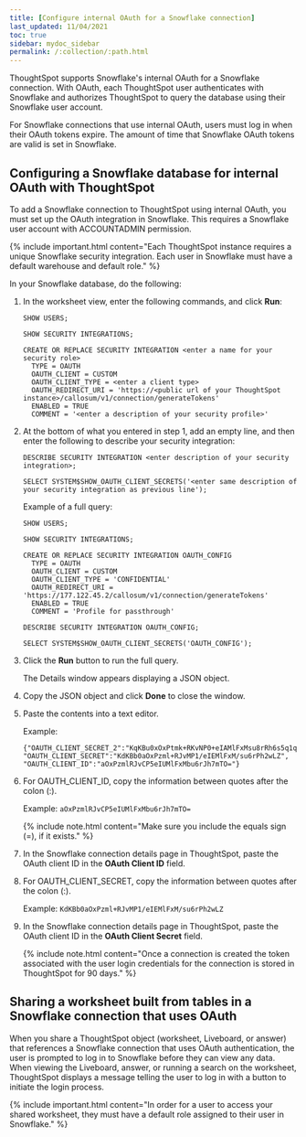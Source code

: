 ```yaml
---
title: [Configure internal OAuth for a Snowflake connection]
last_updated: 11/04/2021
toc: true
sidebar: mydoc_sidebar
permalink: /:collection/:path.html
---
```

ThoughtSpot supports Snowflake's internal OAuth for a Snowflake connection. With OAuth, each ThoughtSpot user authenticates with Snowflake and authorizes ThoughtSpot to query the database using their Snowflake user account.

For Snowflake connections that use internal OAuth, users must log in when their OAuth tokens expire. The amount of time that Snowflake OAuth tokens are valid is set in Snowflake.

## Configuring a Snowflake database for internal OAuth with ThoughtSpot

To add a Snowflake connection to ThoughtSpot using internal OAuth, you must set up the OAuth integration in Snowflake. This requires a Snowflake user account with ACCOUNTADMIN permission.

{% include important.html content="Each ThoughtSpot instance requires a unique Snowflake security integration. Each user in Snowflake must have a default warehouse and default role." %}

In your Snowflake database, do the following:

1. In the worksheet view, enter the following commands, and click **Run**:
   ```
   SHOW USERS;

   SHOW SECURITY INTEGRATIONS;

   CREATE OR REPLACE SECURITY INTEGRATION <enter a name for your security role>
     TYPE = OAUTH
     OAUTH_CLIENT = CUSTOM
     OAUTH_CLIENT_TYPE = <enter a client type>
     OAUTH_REDIRECT_URI = 'https://<public url of your ThoughtSpot instance>/callosum/v1/connection/generateTokens'
     ENABLED = TRUE
     COMMENT = '<enter a description of your security profile>'
    ```

2. At the bottom of what you entered in step 1, add an empty line, and then enter the following to describe your security integration:
   ```
   DESCRIBE SECURITY INTEGRATION <enter description of your security integration>;

   SELECT SYSTEM$SHOW_OAUTH_CLIENT_SECRETS('<enter same description of your security integration as previous line');
   ```

   Example of a full query:

   ```
   SHOW USERS;

   SHOW SECURITY INTEGRATIONS;

   CREATE OR REPLACE SECURITY INTEGRATION OAUTH_CONFIG
     TYPE = OAUTH
     OAUTH_CLIENT = CUSTOM
     OAUTH_CLIENT_TYPE = 'CONFIDENTIAL'
     OAUTH_REDIRECT_URI = 'https://177.122.45.2/callosum/v1/connection/generateTokens'
     ENABLED = TRUE
     COMMENT = 'Profile for passthrough'

   DESCRIBE SECURITY INTEGRATION OAUTH_CONFIG;

   SELECT SYSTEM$SHOW_OAUTH_CLIENT_SECRETS('OAUTH_CONFIG');   
   ```

3. Click the **Run** button to run the full query.

   The Details window appears displaying a JSON object.

4. Copy the JSON object and click **Done** to close the window.

5. Paste the contents into a text editor.

   Example:

   ```
   {"OAUTH_CLIENT_SECRET_2":"KqKBu0xOxPtmk+RKvNP0+eIAMlFxMsu8rRh6s5q1qLY",
   "OAUTH_CLIENT_SECRET":"KdKBb0aOxPzml+RJvMP1/eIEMlFxM/su6rPh2wLZ",
   "OAUTH_CLIENT_ID":"aOxPzmlRJvCP5eIUMlFxMbu6rJh7mTO="}
   ```
6. For OAUTH_CLIENT_ID, copy the information between quotes after the colon (:).

   Example: `aOxPzmlRJvCP5eIUMlFxMbu6rJh7mTO=`

   {% include note.html content="Make sure you include the equals sign (=), if it exists." %}

7. In the Snowflake connection details page in ThoughtSpot, paste the OAuth client ID in the **OAuth Client ID** field.

8. For OAUTH_CLIENT_SECRET, copy the information between quotes after the colon (:).

   Example: `KdKBb0aOxPzml+RJvMP1/eIEMlFxM/su6rPh2wLZ`

9. In the Snowflake connection details page in ThoughtSpot, paste the OAuth client ID in the **OAuth Client Secret** field.

   {% include note.html content="Once a connection is created the token associated with the user login credentials for the connection is stored in ThoughtSpot for 90 days." %}

## Sharing a worksheet built from tables in a Snowflake connection that uses OAuth

When you share a ThoughtSpot object (worksheet, Liveboard, or answer) that references a Snowflake connection that uses OAuth authentication, the user is prompted to log in to Snowflake before they can view any data. When viewing the Liveboard, answer, or running a search on the worksheet, ThoughtSpot displays a message telling the user to log in with a button to initiate the login process.

{% include important.html content="In order for a user to access your shared worksheet, they must have a default role assigned to their user in Snowflake." %}
